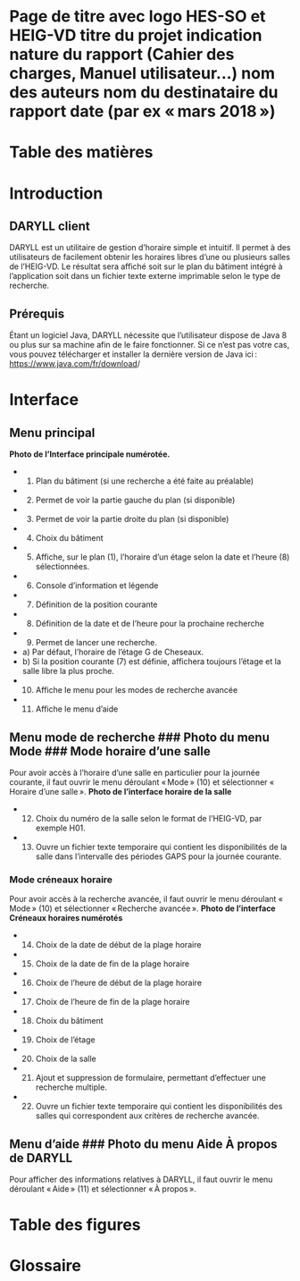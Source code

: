 # Page de titre avec logo HES-SO et HEIG-VD titre du projet indication nature du rapport (Cahier des charges, Manuel utilisateur...) nom des auteurs nom du destinataire du rapport date (par ex « mars 2018 »)
# Table des matières
# Introduction
## DARYLL client
DARYLL est un utilitaire de gestion d’horaire simple et intuitif. Il permet à des utilisateurs de facilement obtenir les horaires libres d’une ou plusieurs salles de l’HEIG-VD. Le résultat sera affiché soit sur le plan du bâtiment intégré à l’application soit dans un fichier texte externe imprimable selon le type de recherche.
## Prérequis
Étant un logiciel Java, DARYLL nécessite que l’utilisateur dispose de Java 8 ou plus sur sa machine afin de le faire fonctionner. Si ce n’est pas votre cas, vous pouvez télécharger et installer la dernière version de Java ici : <https://www.java.com/fr/download>/
# Interface
## Menu principal
**Photo de l’Interface principale numérotée.**
- 1) Plan du bâtiment (si une recherche a été faite au préalable)
- 2) Permet de voir la partie gauche du plan (si disponible)
- 3) Permet de voir la partie droite du plan (si disponible)
- 4) Choix du bâtiment
- 5) Affiche, sur le plan (1), l’horaire d’un étage selon la date et l’heure (8) sélectionnées.
- 6) Console d’information et légende
- 7) Définition de la position courante
- 8) Définition de la date et de l’heure pour la prochaine recherche
- 9) Permet de lancer une recherche.
- a) Par défaut, l’horaire de l’étage G de Cheseaux.
- b) Si la position courante (7) est définie, affichera toujours l’étage et la salle libre la plus proche.
- 10) Affiche le menu pour les modes de recherche avancée
- 11) Affiche le menu d’aide

## Menu mode de recherche ### Photo du menu Mode ### Mode horaire d’une salle
Pour avoir accès à l’horaire d’une salle en particulier pour la journée courante, il faut ouvrir le menu déroulant « Mode » (10) et sélectionner « Horaire d’une salle ».
**Photo de l’interface horaire de la salle**
- 12) Choix du numéro de la salle selon le format de l’HEIG-VD, par exemple H01.
- 13) Ouvre un fichier texte temporaire qui contient les disponibilités de la salle dans l’intervalle des périodes GAPS pour la journée courante.
### Mode créneaux horaire
Pour avoir accès à la recherche avancée, il faut ouvrir le menu déroulant « Mode » (10) et sélectionner « Recherche avancée ».
**Photo de l’interface Créneaux horaires numérotés**
- 14) Choix de la date de début de la plage horaire
- 15) Choix de la date de fin de la plage horaire
- 16) Choix de l’heure de début de la plage horaire
- 17) Choix de l’heure de fin de la plage horaire
- 18) Choix du bâtiment
- 19) Choix de l’étage
- 20) Choix de la salle
- 21) Ajout et suppression de formulaire, permettant d’effectuer une recherche multiple.
- 22) Ouvre un fichier texte temporaire qui contient les disponibilités des salles qui correspondent aux critères de recherche avancée.
## Menu d’aide ### Photo du menu Aide **À propos de DARYLL**
Pour afficher des informations relatives à DARYLL, il faut ouvrir le menu déroulant « Aide » (11) et sélectionner « À propos ».
# Table des figures

# Glossaire
